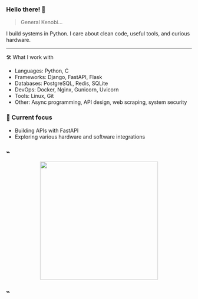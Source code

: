 ### Hello there! 👋

> General Kenobi...
>
I build systems in Python. I care about clean code, useful tools, and curious hardware.

---

🛠️ What I work with
- Languages: Python, C
- Frameworks: Django, FastAPI, Flask
- Databases: PostgreSQL, Redis, SQLite
- DevOps: Docker, Nginx, Gunicorn, Uvicorn
- Tools: Linux, Git
- Other: Async programming, API design, web scraping, system security

### 📌 Current focus
- Building APIs with FastAPI
- Exploring various hardware and software integrations

### ⌁

<div align="center">
  <img src="https://68.media.tumblr.com/d7d763662943e403fba434dea6292041/tumblr_myu59tfV911r2geqjo1_500.gif" width="320"/>
</div>

### ⌁
